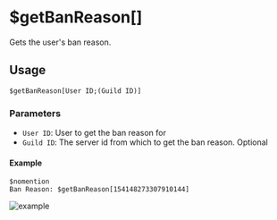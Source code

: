 # $getBanReason[]
Gets the user's ban reason.


## Usage
```
$getBanReason[User ID;(Guild ID)]
```

### Parameters
- `User ID`: User to get the ban reason for
- `Guild ID`: The server id from which to get the ban reason. Optional


#### Example
```
$nomention
Ban Reason: $getBanReason[154148273307910144]
```

![example](https://user-images.githubusercontent.com/113303649/209688041-a4a229d1-9b7b-40bc-b85f-9acb5c8e0011.png)

